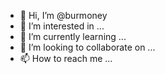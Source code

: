 - 👋 Hi, I’m @burmoney
- 👀 I’m interested in ...
- 🌱 I’m currently learning ...
- 💞️ I’m looking to collaborate on ...
- 📫 How to reach me ...

<!---
burmoney/burmoney is a ✨ special ✨ repository because its `README.md` (this file) appears on your GitHub profile.
You can click the Preview link to take a look at your changes.
--->
